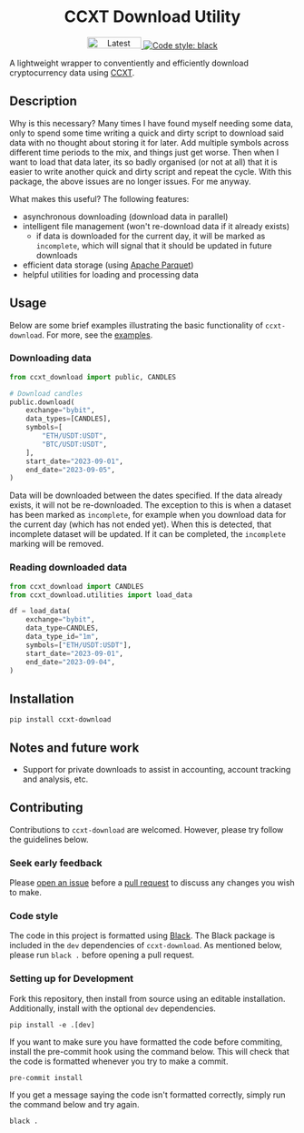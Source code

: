 
<h1 align="center">CCXT Download Utility</h1>

<p align="center">
  <a href="https://pypi.org/project/ccxt-download">
    <img src="https://img.shields.io/pypi/v/ccxt-download.svg?color=blue&style=plastic" alt="Latest version" width=95 height=20>
  </a>
  
  <a href="https://github.com/psf/black">
    <img alt="Code style: black" src="https://img.shields.io/badge/code%20style-black-000000.svg">
  </a>
  
</p>


A lightweight wrapper to conventiently and efficiently download 
cryptocurrency data using [CCXT](https://github.com/ccxt/ccxt).

## Description

Why is this necessary? Many times I have found myself needing some data,
only to spend some time writing a quick and dirty script to download said 
data with no thought about storing it for later. Add multiple symbols across
different time periods to the mix, and things just get worse. Then when I 
want to load that data later, its so badly organised (or not at all) that it
is easier to write another quick and dirty script and repeat the cycle. With 
this package, the above issues are no longer issues. For me anyway.

What makes this useful? The following features:
- asynchronous downloading (download data in parallel)
- intelligent file management (won't re-download data if it already exists)
  - if data is downloaded for the current day, it will be marked as `incomplete`, 
  which will signal that it should be updated in future downloads
- efficient data storage (using [Apache Parquet](https://parquet.apache.org/))
- helpful utilities for loading and processing data


## Usage

Below are some brief examples illustrating the basic functionality of `ccxt-download`. 
For more, see the [examples](examples).


### Downloading data
```python
from ccxt_download import public, CANDLES

# Download candles
public.download(
    exchange="bybit",
    data_types=[CANDLES],
    symbols=[
        "ETH/USDT:USDT",
        "BTC/USDT:USDT",
    ],
    start_date="2023-09-01",
    end_date="2023-09-05",
)
```

Data will be downloaded between the dates specified. If the 
data already exists, it will not be re-downloaded. The exception to this 
is when a dataset has been marked as `incomplete`, for example when you 
download data for the current day (which has not ended yet). When this is
detected, that incomplete dataset will be updated. If it can be completed,
the `incomplete` marking will be removed.

### Reading downloaded data

```python
from ccxt_download import CANDLES
from ccxt_download.utilities import load_data

df = load_data(
    exchange="bybit",
    data_type=CANDLES,
    data_type_id="1m",
    symbols=["ETH/USDT:USDT"],
    start_date="2023-09-01",
    end_date="2023-09-04",
)
```


## Installation

```
pip install ccxt-download
```

## Notes and future work
- Support for private downloads to assist in accounting, account tracking
and analysis, etc.


## Contributing

Contributions to `ccxt-download` are welcomed. However, please try follow the
guidelines below.

### Seek early feedback
Please [open an issue](https://github.com/kieran-mackle/ccxt-download/issues)
before a [pull request](https://github.com/kieran-mackle/ccxt-download/pulls)
to discuss any changes you wish to make.

### Code style
The code in this project is formatted using [Black](https://github.com/psf/black). 
The Black package is included in the `dev` dependencies of `ccxt-download`.
As mentioned below, please run `black .` before opening a pull request.


### Setting up for Development
Fork this repository, then install from source using an editable installation. 
Additionally, install with the optional `dev` dependencies.

```
pip install -e .[dev]
```

If you want to make sure you have formatted the code before commiting, install
the pre-commit hook using the command below. This will check that the code
is formatted whenever you try to make a commit.

```
pre-commit install
```

If you get a message saying the code isn't formatted correctly, simply run the 
command below and try again.

```
black .
```
